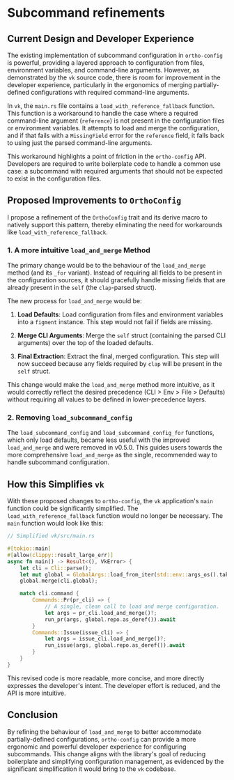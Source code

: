 # Subcommand refinements

## Current Design and Developer Experience

The existing implementation of subcommand configuration in `ortho-config` is
powerful, providing a layered approach to configuration from files, environment
variables, and command-line arguments. However, as demonstrated by the `vk`
source code, there is room for improvement in the developer experience,
particularly in the ergonomics of merging partially-defined configurations with
required command-line arguments.

In `vk`, the `main.rs` file contains a `load_with_reference_fallback` function.
This function is a workaround to handle the case where a required command-line
argument (`reference`) is not present in the configuration files or environment
variables. It attempts to load and merge the configuration, and if that fails
with a `MissingField` error for the `reference` field, it falls back to using
just the parsed command-line arguments.

This workaround highlights a point of friction in the `ortho-config` API.
Developers are required to write boilerplate code to handle a common use case:
a subcommand with required arguments that should not be expected to exist in
the configuration files.

## Proposed Improvements to `OrthoConfig`

I propose a refinement of the `OrthoConfig` trait and its derive macro to
natively support this pattern, thereby eliminating the need for workarounds
like `load_with_reference_fallback`.

### 1. A more intuitive `load_and_merge` Method

The primary change would be to the behaviour of the `load_and_merge` method
(and its `_for` variant). Instead of requiring all fields to be present in the
configuration sources, it should gracefully handle missing fields that are
already present in the `self` (the `clap`-parsed struct).

The new process for `load_and_merge` would be:

1. **Load Defaults**: Load configuration from files and environment variables
   into a `figment` instance. This step would not fail if fields are missing.

2. **Merge CLI Arguments**: Merge the `self` struct (containing the parsed CLI
   arguments) over the top of the loaded defaults.

3. **Final Extraction**: Extract the final, merged configuration. This step
   will now succeed because any fields required by `clap` will be present in
   the `self` struct.

This change would make the `load_and_merge` method more intuitive, as it would
correctly reflect the desired precedence (CLI &gt; Env &gt; File &gt; Defaults)
without requiring all values to be defined in lower-precedence layers.

### 2. Removing `load_subcommand_config`

The `load_subcommand_config` and `load_subcommand_config_for` functions, which
only load defaults, became less useful with the improved `load_and_merge` and
were removed in v0.5.0. This guides users towards the more comprehensive
`load_and_merge` as the single, recommended way to handle subcommand
configuration.

## How this Simplifies `vk`

With these proposed changes to `ortho-config`, the `vk` application's `main`
function could be significantly simplified. The `load_with_reference_fallback`
function would no longer be necessary. The `main` function would look like this:

```rust
// Simplified vk/src/main.rs

#[tokio::main]
#[allow(clippy::result_large_err)]
async fn main() -> Result<(), VkError> {
    let cli = Cli::parse();
    let mut global = GlobalArgs::load_from_iter(std::env::args_os().take(1))?;
    global.merge(cli.global);

    match cli.command {
        Commands::Pr(pr_cli) => {
            // A single, clean call to load and merge configuration.
            let args = pr_cli.load_and_merge()?;
            run_pr(args, global.repo.as_deref()).await
        }
        Commands::Issue(issue_cli) => {
            let args = issue_cli.load_and_merge()?;
            run_issue(args, global.repo.as_deref()).await
        }
    }
}
```

This revised code is more readable, more concise, and more directly expresses
the developer's intent. The developer effort is reduced, and the API is more
intuitive.

## Conclusion

By refining the behaviour of `load_and_merge` to better accommodate
partially-defined configurations, `ortho-config` can provide a more ergonomic
and powerful developer experience for configuring subcommands. This change
aligns with the library's goal of reducing boilerplate and simplifying
configuration management, as evidenced by the significant simplification it
would bring to the `vk` codebase.
